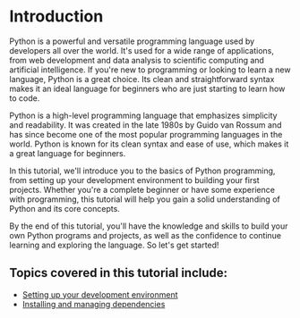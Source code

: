 # Introduction

Python is a powerful and versatile programming language used by developers all over the world. It's used for a wide range of applications, from web development and data analysis to scientific computing and artificial intelligence. If you're new to programming or looking to learn a new language, Python is a great choice. Its clean and straightforward syntax makes it an ideal language for beginners who are just starting to learn how to code.

Python is a high-level programming language that emphasizes simplicity and readability. It was created in the late 1980s by Guido van Rossum and has since become one of the most popular programming languages in the world. Python is known for its clean syntax and ease of use, which makes it a great language for beginners.

In this tutorial, we'll introduce you to the basics of Python programming, from setting up your development environment to building your first projects. Whether you're a complete beginner or have some experience with programming, this tutorial will help you gain a solid understanding of Python and its core concepts.

By the end of this tutorial, you'll have the knowledge and skills to build your own Python programs and projects, as well as the confidence to continue learning and exploring the language. So let's get started!

## Topics covered in this tutorial include:

- [Setting up your development environment](setting-up-the-environment.md)
- [Installing and managing dependencies](installing-and-managing-dependencies.md)
